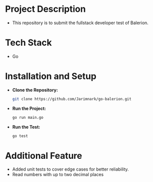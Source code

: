 # Project Description
- This repository is to submit the fullstack developer test of Balerion.
# Tech Stack
- Go
# Installation and Setup
- **Clone the Repository:**
  ```bash
  git clone https://github.com/Jarimnark/go-balerion.git
  ```
- **Run the Project:**
  ```bash
  go run main.go
  ```
- **Run the Test:**
  ```bash
  go test
  ```
# Additional Feature
- Added unit tests to cover edge cases for better reliability.
- Read numbers with up to two decimal places
